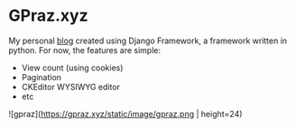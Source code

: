 # GPraz.xyz #

My personal [blog](https://gpraz.xyz) created using Django Framework, a 
framework written in python. For now, the features are simple:

* View count (using cookies)
* Pagination
* CKEditor WYSIWYG editor
* etc

![gpraz](https://gpraz.xyz/static/image/gpraz.png | height=24)
